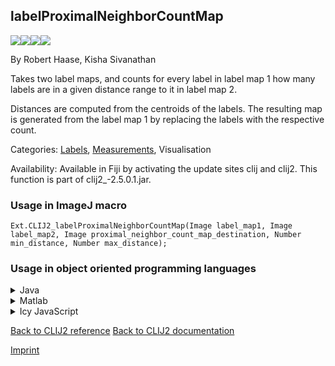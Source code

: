 ## labelProximalNeighborCountMap
<img src="images/mini_empty_logo.png"/><img src="images/mini_clij2_logo.png"/><img src="images/mini_clijx_logo.png"/><img src="images/mini_empty_logo.png"/>

By Robert Haase, Kisha Sivanathan

Takes two label maps, and counts for every label in label map 1 how many labels are in a given distance range to it in label map 2.

Distances are computed from the centroids of the labels. The resulting map is generated from the label map 1 by replacing the labels with the respective count.

Categories: [Labels](https://clij.github.io/clij2-docs/reference__label), [Measurements](https://clij.github.io/clij2-docs/reference__measurement), Visualisation

Availability: Available in Fiji by activating the update sites clij and clij2.
This function is part of clij2_-2.5.0.1.jar.

### Usage in ImageJ macro
```
Ext.CLIJ2_labelProximalNeighborCountMap(Image label_map1, Image label_map2, Image proximal_neighbor_count_map_destination, Number min_distance, Number max_distance);
```


### Usage in object oriented programming languages



<details>

<summary>
Java
</summary>
<pre class="highlight">// init CLIJ and GPU
import net.haesleinhuepf.clij2.CLIJ2;
import net.haesleinhuepf.clij.clearcl.ClearCLBuffer;
CLIJ2 clij2 = CLIJ2.getInstance();

// get input parameters
ClearCLBuffer label_map1 = clij2.push(label_map1ImagePlus);
ClearCLBuffer label_map2 = clij2.push(label_map2ImagePlus);
proximal_neighbor_count_map_destination = clij2.create(label_map1);
float min_distance = 1.0;
float max_distance = 2.0;
</pre>

<pre class="highlight">
// Execute operation on GPU
clij2.labelProximalNeighborCountMap(label_map1, label_map2, proximal_neighbor_count_map_destination, min_distance, max_distance);
</pre>

<pre class="highlight">
// show result
proximal_neighbor_count_map_destinationImagePlus = clij2.pull(proximal_neighbor_count_map_destination);
proximal_neighbor_count_map_destinationImagePlus.show();

// cleanup memory on GPU
clij2.release(label_map1);
clij2.release(label_map2);
clij2.release(proximal_neighbor_count_map_destination);
</pre>

</details>



<details>

<summary>
Matlab
</summary>
<pre class="highlight">% init CLIJ and GPU
clij2 = init_clatlab();

% get input parameters
label_map1 = clij2.pushMat(label_map1_matrix);
label_map2 = clij2.pushMat(label_map2_matrix);
proximal_neighbor_count_map_destination = clij2.create(label_map1);
min_distance = 1.0;
max_distance = 2.0;
</pre>

<pre class="highlight">
% Execute operation on GPU
clij2.labelProximalNeighborCountMap(label_map1, label_map2, proximal_neighbor_count_map_destination, min_distance, max_distance);
</pre>

<pre class="highlight">
% show result
proximal_neighbor_count_map_destination = clij2.pullMat(proximal_neighbor_count_map_destination)

% cleanup memory on GPU
clij2.release(label_map1);
clij2.release(label_map2);
clij2.release(proximal_neighbor_count_map_destination);
</pre>

</details>



<details>

<summary>
Icy JavaScript
</summary>
<pre class="highlight">// init CLIJ and GPU
importClass(net.haesleinhuepf.clicy.CLICY);
importClass(Packages.icy.main.Icy);

clij2 = CLICY.getInstance();

// get input parameters
label_map1_sequence = getSequence();
label_map1 = clij2.pushSequence(label_map1_sequence);
label_map2_sequence = getSequence();
label_map2 = clij2.pushSequence(label_map2_sequence);
proximal_neighbor_count_map_destination = clij2.create(label_map1);
min_distance = 1.0;
max_distance = 2.0;
</pre>

<pre class="highlight">
// Execute operation on GPU
clij2.labelProximalNeighborCountMap(label_map1, label_map2, proximal_neighbor_count_map_destination, min_distance, max_distance);
</pre>

<pre class="highlight">
// show result
proximal_neighbor_count_map_destination_sequence = clij2.pullSequence(proximal_neighbor_count_map_destination)
Icy.addSequence(proximal_neighbor_count_map_destination_sequence);
// cleanup memory on GPU
clij2.release(label_map1);
clij2.release(label_map2);
clij2.release(proximal_neighbor_count_map_destination);
</pre>

</details>



[Back to CLIJ2 reference](https://clij.github.io/clij2-docs/reference)
[Back to CLIJ2 documentation](https://clij.github.io/clij2-docs)

[Imprint](https://clij.github.io/imprint)
